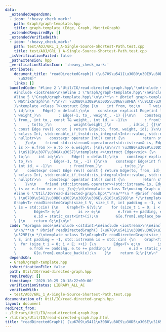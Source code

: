 ```yaml
---
data:
  _extendedDependsOn:
  - icon: ':heavy_check_mark:'
    path: Graph/graph-template.hpp
    title: graph-template (Edge, Graph, MatrixGraph)
  _extendedRequiredBy: []
  _extendedVerifiedWith:
  - icon: ':heavy_check_mark:'
    path: test/AOJ/GRL_1_A-Single-Source-Shortest-Path.test.cpp
    title: test/AOJ/GRL_1_A-Single-Source-Shortest-Path.test.cpp
  _isVerificationFailed: false
  _pathExtension: hpp
  _verificationStatusIcon: ':heavy_check_mark:'
  attributes:
    document_title: "readDirectedGraph() (\u6709\u5411\u30B0\u30E9\u30D5\u306E\u5165\
      \u529B)"
    links: []
  bundledCode: "#line 2 \"Util/IO/read-directed-graph.hpp\"\n#include <cstdint>\n\
    #include <iostream>\n\n#line 3 \"Graph/graph-template.hpp\"\n#include <vector>\n\
    #line 5 \"Graph/graph-template.hpp\"\n\n/**\n * @brief graph-template (Edge, Graph,\
    \ MatrixGraph)\n */\n//! \u30B0\u30E9\u30D5\u306E\u8FBA (\u91CD\u307F\u4ED8\u304D\
    )\ntemplate <class T>\nstruct Edge {\n    int from, to;\n    T weight;\n    int\
    \ id;\n\n    Edge() = default;\n\n    constexpr explicit Edge(int to_, const T&\
    \ weight_)\n        : Edge(-1, to_, weight_, -1) {}\n\n    constexpr Edge(int\
    \ from_, int to_, const T& weight_, int id_ = -1)\n        : from(from_)\n   \
    \     , to(to_)\n        , weight(weight_)\n        , id(id_) {}\n\n    constexpr\
    \ const Edge rev() const { return Edge(to, from, weight, id); }\n\n    template\
    \ <class Int, std::enable_if_t<std::is_integral<Int>::value, std::nullptr_t> =\
    \ nullptr>\n    constexpr operator Int() const {\n        return static_cast<Int>(to);\n\
    \    }\n\n    friend std::istream& operator>>(std::istream& is, Edge& e) { return\
    \ is >> e.from >> e.to >> e.weight; }\n};\n\n//! \u30B0\u30E9\u30D5\u306E\u8FBA\
    \ (\u91CD\u307F\u306A\u3057)\ntemplate <>\nstruct Edge<void> {\n    int from,\
    \ to;\n    int id;\n\n    Edge() = default;\n\n    constexpr explicit Edge(int\
    \ to_)\n        : Edge(-1, to_, -1) {}\n\n    constexpr Edge(int from_, int to_,\
    \ int id_ = -1)\n        : from(from_)\n        , to(to_)\n        , id(id_) {}\n\
    \n    constexpr const Edge rev() const { return Edge(to, from, id); }\n\n    template\
    \ <class Int, std::enable_if_t<std::is_integral<Int>::value, std::nullptr_t> =\
    \ nullptr>\n    constexpr operator Int() const {\n        return static_cast<Int>(to);\n\
    \    }\n\n    friend std::istream& operator>>(std::istream& is, Edge& e) { return\
    \ is >> e.from >> e.to; }\n};\n\ntemplate <class T>\nusing Graph = std::vector<std::vector<Edge<T>>>;\n\
    #line 6 \"Util/IO/read-directed-graph.hpp\"\n\n/**\n * @brief readDirectedGraph()\
    \ (\u6709\u5411\u30B0\u30E9\u30D5\u306E\u5165\u529B)\n */\ntemplate <class T>\n\
    Graph<T> readDirectedGraph(size_t V, size_t E, int padding = -1, std::istream&\
    \ is = std::cin) {\n    Graph<T> G(V);\n    for (size_t i = 0; i < E; ++i) {\n\
    \        Edge<T> e;\n        is >> e;\n        e.from += padding, e.to += padding;\n\
    \        e.id = static_cast<int>(i);\n        G[e.from].emplace_back(e);\n   \
    \ }\n    return G;\n}\n\n"
  code: "#pragma once\n#include <cstdint>\n#include <iostream>\n\n#include \"../../Graph/graph-template.hpp\"\
    \n\n/**\n * @brief readDirectedGraph() (\u6709\u5411\u30B0\u30E9\u30D5\u306E\u5165\
    \u529B)\n */\ntemplate <class T>\nGraph<T> readDirectedGraph(size_t V, size_t\
    \ E, int padding = -1, std::istream& is = std::cin) {\n    Graph<T> G(V);\n  \
    \  for (size_t i = 0; i < E; ++i) {\n        Edge<T> e;\n        is >> e;\n  \
    \      e.from += padding, e.to += padding;\n        e.id = static_cast<int>(i);\n\
    \        G[e.from].emplace_back(e);\n    }\n    return G;\n}\n\n"
  dependsOn:
  - Graph/graph-template.hpp
  isVerificationFile: false
  path: Util/IO/read-directed-graph.hpp
  requiredBy: []
  timestamp: '2020-10-25 20:18:22+09:00'
  verificationStatus: LIBRARY_ALL_AC
  verifiedWith:
  - test/AOJ/GRL_1_A-Single-Source-Shortest-Path.test.cpp
documentation_of: Util/IO/read-directed-graph.hpp
layout: document
redirect_from:
- /library/Util/IO/read-directed-graph.hpp
- /library/Util/IO/read-directed-graph.hpp.html
title: "readDirectedGraph() (\u6709\u5411\u30B0\u30E9\u30D5\u306E\u5165\u529B)"
---
```

